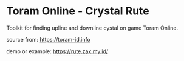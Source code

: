 
# Toram Online - Crystal Rute

Toolkit for finding upline and downline cystal on game Toram Online.


source from: https://toram-id.info

demo or example: https://rute.zax.my.id/
